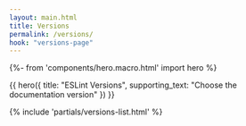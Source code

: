 ```yaml
---
layout: main.html
title: Versions
permalink: /versions/
hook: "versions-page"
---
```


{%- from 'components/hero.macro.html' import hero %}

{{ hero({
    title: "ESLint Versions",
    supporting_text: "Choose the documentation version"
}) }}

<section class="versions-section section">
    <div class="content-container">
        <nav aria-labelledby="versions-label">
            {% include 'partials/versions-list.html' %}
        </nav>
    </div>
</section>
